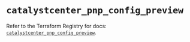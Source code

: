 # `catalystcenter_pnp_config_preview`

Refer to the Terraform Registry for docs: [`catalystcenter_pnp_config_preview`](https://registry.terraform.io/providers/ciscodevnet/catalystcenter/0.4.0/docs/resources/pnp_config_preview).
